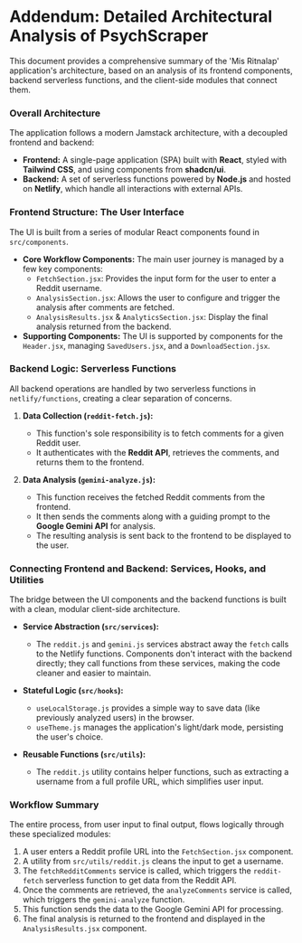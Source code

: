 # Addendum: Detailed Architectural Analysis of PsychScraper

This document provides a comprehensive summary of the 'Mis Ritnalap' application's architecture, based on an analysis of its frontend components, backend serverless functions, and the client-side modules that connect them.

### **Overall Architecture**

The application follows a modern Jamstack architecture, with a decoupled frontend and backend:

*   **Frontend:** A single-page application (SPA) built with **React**, styled with **Tailwind CSS**, and using components from **shadcn/ui**.
*   **Backend:** A set of serverless functions powered by **Node.js** and hosted on **Netlify**, which handle all interactions with external APIs.

### **Frontend Structure: The User Interface**

The UI is built from a series of modular React components found in `src/components`.

*   **Core Workflow Components:** The main user journey is managed by a few key components:
    *   `FetchSection.jsx`: Provides the input form for the user to enter a Reddit username.
    *   `AnalysisSection.jsx`: Allows the user to configure and trigger the analysis after comments are fetched.
    *   `AnalysisResults.jsx` & `AnalyticsSection.jsx`: Display the final analysis returned from the backend.
*   **Supporting Components:** The UI is supported by components for the `Header.jsx`, managing `SavedUsers.jsx`, and a `DownloadSection.jsx`.

### **Backend Logic: Serverless Functions**

All backend operations are handled by two serverless functions in `netlify/functions`, creating a clear separation of concerns.

1.  **Data Collection (`reddit-fetch.js`):**
    *   This function's sole responsibility is to fetch comments for a given Reddit user.
    *   It authenticates with the **Reddit API**, retrieves the comments, and returns them to the frontend.

2.  **Data Analysis (`gemini-analyze.js`):**
    *   This function receives the fetched Reddit comments from the frontend.
    *   It then sends the comments along with a guiding prompt to the **Google Gemini API** for analysis.
    *   The resulting analysis is sent back to the frontend to be displayed to the user.

### **Connecting Frontend and Backend: Services, Hooks, and Utilities**

The bridge between the UI components and the backend functions is built with a clean, modular client-side architecture.

*   **Service Abstraction (`src/services`):**
    *   The `reddit.js` and `gemini.js` services abstract away the `fetch` calls to the Netlify functions. Components don't interact with the backend directly; they call functions from these services, making the code cleaner and easier to maintain.

*   **Stateful Logic (`src/hooks`):**
    *   `useLocalStorage.js` provides a simple way to save data (like previously analyzed users) in the browser.
    *   `useTheme.js` manages the application's light/dark mode, persisting the user's choice.

*   **Reusable Functions (`src/utils`):**
    *   The `reddit.js` utility contains helper functions, such as extracting a username from a full profile URL, which simplifies user input.

### **Workflow Summary**

The entire process, from user input to final output, flows logically through these specialized modules:

1.  A user enters a Reddit profile URL into the `FetchSection.jsx` component.
2.  A utility from `src/utils/reddit.js` cleans the input to get a username.
3.  The `fetchRedditComments` service is called, which triggers the `reddit-fetch` serverless function to get data from the Reddit API.
4.  Once the comments are retrieved, the `analyzeComments` service is called, which triggers the `gemini-analyze` function.
5.  This function sends the data to the Google Gemini API for processing.
6.  The final analysis is returned to the frontend and displayed in the `AnalysisResults.jsx` component.